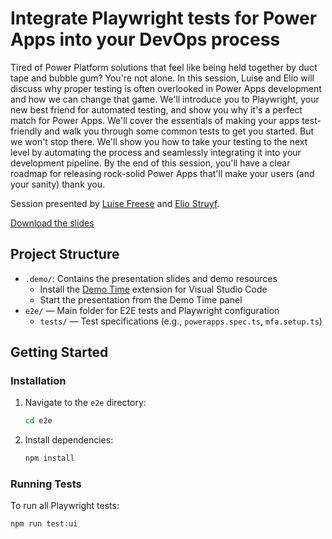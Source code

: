 # Integrate Playwright tests for Power Apps into your DevOps process

Tired of Power Platform solutions that feel like being held together by duct tape and bubble gum? You're not alone. In this session, Luise and Elio will discuss why proper testing is often overlooked in Power Apps development and how we can change that game. We'll introduce you to Playwright, your new best friend for automated testing, and show you why it's a perfect match for Power Apps. We'll cover the essentials of making your apps test-friendly and walk you through some common tests to get you started. But we won't stop there. We'll show you how to take your testing to the next level by automating the process and seamlessly integrating it into your development pipeline. By the end of this session, you'll have a clear roadmap for releasing rock-solid Power Apps that'll make your users (and your sanity) thank you.

Session presented by [Luise Freese](https://www.linkedin.com/in/luisefreese) and [Elio Struyf](https://eliostruyf.com).

[Download the slides](./Playwright_Release_Testing-Luise_Elio.pdf)

## Project Structure

- `.demo/`: Contains the presentation slides and demo resources
   - Install the [Demo Time](https://marketplace.visualstudio.com/items?itemName=eliostruyf.vscode-demo-time) extension for Visual Studio Code
   - Start the presentation from the Demo Time panel
- `e2e/` — Main folder for E2E tests and Playwright configuration
  - `tests/` — Test specifications (e.g., `powerapps.spec.ts`, `mfa.setup.ts`)

## Getting Started

### Installation

1. Navigate to the `e2e` directory:
   ```sh
   cd e2e
   ```
2. Install dependencies:
   ```sh
   npm install
   ```

### Running Tests

To run all Playwright tests:
```sh
npm run test:ui
```
